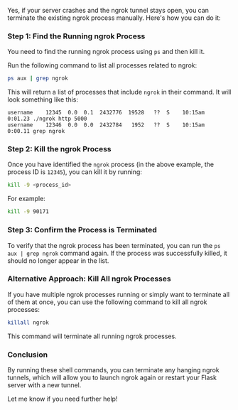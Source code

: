 Yes, if your server crashes and the ngrok tunnel stays open, you can terminate the existing ngrok process manually. Here's how you can do it:

### Step 1: Find the Running ngrok Process
You need to find the running ngrok process using `ps` and then kill it.

Run the following command to list all processes related to ngrok:

```bash
ps aux | grep ngrok
```

This will return a list of processes that include `ngrok` in their command. It will look something like this:

```
username    12345  0.0  0.1  2432776  19528   ??  S    10:15am   0:01.23 ./ngrok http 5000
username    12346  0.0  0.0  2432784   1952   ??  S    10:15am   0:00.11 grep ngrok
```

### Step 2: Kill the ngrok Process
Once you have identified the `ngrok` process (in the above example, the process ID is `12345`), you can kill it by running:

```bash
kill -9 <process_id>
```

For example:

```bash
kill -9 90171
```

### Step 3: Confirm the Process is Terminated
To verify that the ngrok process has been terminated, you can run the `ps aux | grep ngrok` command again. If the process was successfully killed, it should no longer appear in the list.

### Alternative Approach: Kill All ngrok Processes
If you have multiple ngrok processes running or simply want to terminate all of them at once, you can use the following command to kill all ngrok processes:

```bash
killall ngrok
```

This command will terminate all running ngrok processes.

### Conclusion
By running these shell commands, you can terminate any hanging ngrok tunnels, which will allow you to launch ngrok again or restart your Flask server with a new tunnel.

Let me know if you need further help!